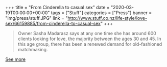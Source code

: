 +++
title = "From Cinderella to casual sex"
date = "2020-03-19T00:00:00+00:00"
tags = ["Stuff"]
categories = ["Press"]
banner = "img/press/stuff.JPG"
link = "http://www.stuff.co.nz/life-style/love-sex/66159885/from-cinderella-to-casual-sex"
+++

> Owner Sasha Madarasz says at any one time she has around 600 clients looking for love, the majority between the ages 30 and 45. In this age group, there has been a renewed demand for old-fashioned matchmaking.

<a href="http://www.stuff.co.nz/life-style/love-sex/66159885/from-cinderella-to-casual-sex">See more</a>